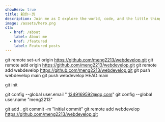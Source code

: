 ```yaml
---
showHero: true
title: 新的一页
description: Join me as I explore the world, code, and the little things in life that make it wonderful.
image: /assets/hero.png
cta:
  - href: /about
    label: About me
  - href: /featured
    label: Featured posts
---
```


git remote set-url origin https://github.com/meng2213/webdevelop.git
git remote add origin https://github.com/meng2213/webdevelop.git
git remote add webdevelop https://github.com/meng2213/webdevelop.git
git push webdevelop main
git push webdevelop HEAD:main

git init

git config --global user.email " 1349169592@qq.com"
git config --global user.name "meng2213"

git add .
git commit -m "Initial commit"
git remote add webdevelop https://github.com/meng2213/webdevelop.git
